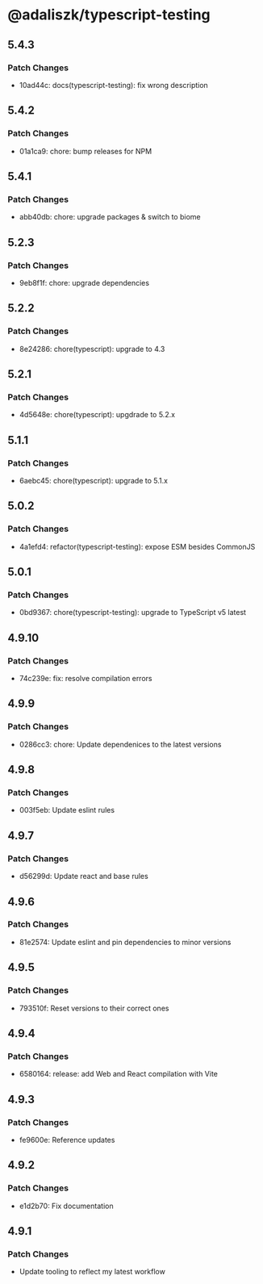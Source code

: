 # @adaliszk/typescript-testing

## 5.4.3

### Patch Changes

- 10ad44c: docs(typescript-testing): fix wrong description

## 5.4.2

### Patch Changes

- 01a1ca9: chore: bump releases for NPM

## 5.4.1

### Patch Changes

- abb40db: chore: upgrade packages & switch to biome

## 5.2.3

### Patch Changes

- 9eb8f1f: chore: upgrade dependencies

## 5.2.2

### Patch Changes

- 8e24286: chore(typescript): upgrade to 4.3

## 5.2.1

### Patch Changes

- 4d5648e: chore(typescript): upgdrade to 5.2.x

## 5.1.1

### Patch Changes

- 6aebc45: chore(typescript): upgrade to 5.1.x

## 5.0.2

### Patch Changes

- 4a1efd4: refactor(typescript-testing): expose ESM besides CommonJS

## 5.0.1

### Patch Changes

- 0bd9367: chore(typescript-testing): upgrade to TypeScript v5 latest

## 4.9.10

### Patch Changes

- 74c239e: fix: resolve compilation errors

## 4.9.9

### Patch Changes

- 0286cc3: chore: Update dependenices to the latest versions

## 4.9.8

### Patch Changes

- 003f5eb: Update eslint rules

## 4.9.7

### Patch Changes

- d56299d: Update react and base rules

## 4.9.6

### Patch Changes

- 81e2574: Update eslint and pin dependencies to minor versions

## 4.9.5

### Patch Changes

- 793510f: Reset versions to their correct ones

## 4.9.4

### Patch Changes

- 6580164: release: add Web and React compilation with Vite

## 4.9.3

### Patch Changes

- fe9600e: Reference updates

## 4.9.2

### Patch Changes

- e1d2b70: Fix documentation

## 4.9.1

### Patch Changes

- Update tooling to reflect my latest workflow
